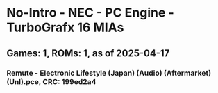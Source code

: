 # No-Intro - NEC - PC Engine - TurboGrafx 16 MIAs
## Games: 1, ROMs: 1, as of 2025-04-17

### Remute - Electronic Lifestyle (Japan) (Audio) (Aftermarket) (Unl).pce, CRC: 199ed2a4
